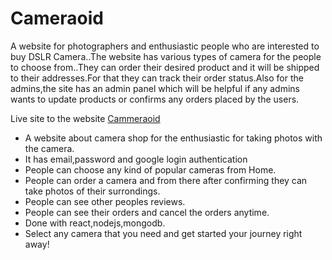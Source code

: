 # Cameraoid

A website for photographers and enthusiastic people who are interested to buy DSLR Camera..The website has various types of camera for the people to choose from..They can order their desired product and it will be shipped to their addresses.For that they can track their order status.Also for the admins,the site has an admin panel which will be helpful if any admins wants to update products or confirms any orders placed by the users.

Live site to the website [Cammeraoid](https://determined-cray-0ad33d.netlify.app)

- A website about camera shop for the enthusiastic for taking photos with the camera.
- It has email,password and google login authentication
- People can choose any kind of popular cameras from Home.
- People can order a camera and from there after confirming they can take photos of their surrondings.
- People can see other peoples reviews.
- People can see their orders and cancel the orders anytime.
- Done with react,nodejs,mongodb.
- Select any camera that you need and get started your journey right away!
